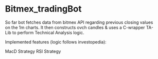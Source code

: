 # Bitmex_tradingBot

So far bot fetches data from bitmex API regarding previous closing values on the 1m charts.  It then constructs ovch candles & uses a
C-wrapper TA-Lib to perform Technical Analysis logic.

Implemented features (logic follows investopedia):

MacD Strategy
RSI Strategy 
